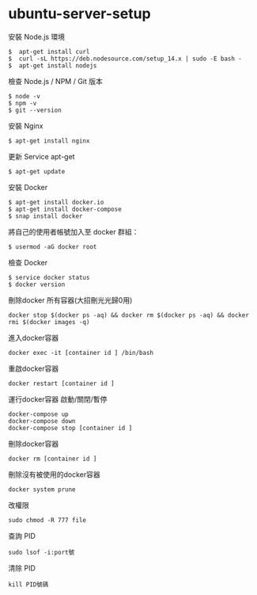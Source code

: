 # ubuntu-server-setup

安裝 Node.js 環境

```
$  apt-get install curl
$  curl -sL https://deb.nodesource.com/setup_14.x | sudo -E bash -
$  apt-get install nodejs
```

檢查 Node.js / NPM / Git 版本

```
$ node -v
$ npm -v
$ git --version
```

安裝 Nginx

```
$ apt-get install nginx
```

更新 Service apt-get
```
$ apt-get update
```


安裝 Docker
```
$ apt-get install docker.io
$ apt-get install docker-compose
$ snap install docker 
```
將自己的使用者帳號加入至 docker 群組：
```
$ usermod -aG docker root

```

檢查 Docker
```
$ service docker status
$ docker version
```

刪除docker 所有容器(大招刪光光歸0用)
```
docker stop $(docker ps -aq) && docker rm $(docker ps -aq) && docker rmi $(docker images -q)
```

進入docker容器
```
docker exec -it [container id ] /bin/bash
```

重啟docker容器
```
docker restart [container id ]
```

運行docker容器 啟動/關閉/暫停
```
docker-compose up
docker-compose down
docker-compose stop [container id ]
```

刪除docker容器
```
docker rm [container id ]
```

刪除沒有被使用的docker容器
```
docker system prune
```

改權限
```
sudo chmod -R 777 file
```


查詢 PID
```
sudo lsof -i:port號
```

清除 PID
```
kill PID號碼
```
